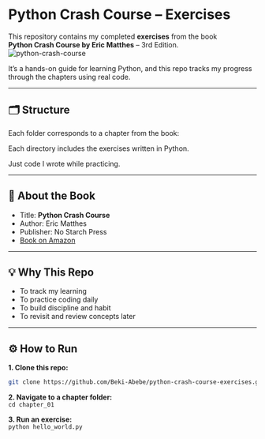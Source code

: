 # Python Crash Course – Exercises

This repository contains my completed **exercises** from the book  
**Python Crash Course by Eric Matthes** – 3rd Edition.
![python-crash-course](https://github.com/user-attachments/assets/c178600d-ca5d-4bb6-a5c2-48390ef0112d)

It’s a hands-on guide for learning Python, and this repo tracks my progress  
through the chapters using real code.

---

## 🗂 Structure

Each folder corresponds to a chapter from the book:

Each directory includes the exercises written in Python.

Just code I wrote while practicing.

---

## 📖 About the Book

- Title: **Python Crash Course**
- Author: Eric Matthes
- Publisher: No Starch Press
- [Book on Amazon](https://www.amazon.com/dp/1593279280)

---

## 💡 Why This Repo

- To track my learning
- To practice coding daily
- To build discipline and habit
- To revisit and review concepts later

---

## ⚙️ How to Run

**1. Clone this repo:**

   ```bash
   git clone https://github.com/Beki-Abebe/python-crash-course-exercises.git
```
**2. Navigate to a chapter folder:**  
`
cd chapter_01
`  

**3. Run an exercise:**  
`
python hello_world.py
`


